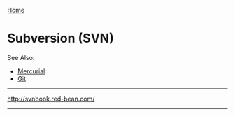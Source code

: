 [Home](Readme.md)
# Subversion (SVN)

See Also:
 - [Mercurial](Mercurial.md)
 - [Git](Git.md)

---

http://svnbook.red-bean.com/

---